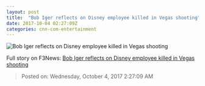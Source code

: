 ```yaml
---
layout: post
title:  "Bob Iger reflects on Disney employee killed in Vegas shooting"
date: 2017-10-04 02:27:09Z
categories: cnn-com-entertainment
---
```


![Bob Iger reflects on Disney employee killed in Vegas shooting](http://i2.cdn.turner.com/money/dam/assets/171003153643-bog-iger---vanity-fair-780x439.jpg)




Full story on F3News: [Bob Iger reflects on Disney employee killed in Vegas shooting](http://www.f3nws.com/n/3VCVbE)

> Posted on: Wednesday, October 4, 2017 2:27:09 AM
